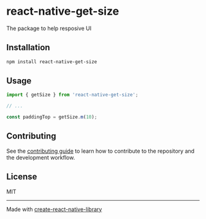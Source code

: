 # react-native-get-size

The package to help resposive UI

## Installation

```sh
npm install react-native-get-size
```

## Usage

```js
import { getSize } from 'react-native-get-size';

// ...

const paddingTop = getSize.m(10);
```

## Contributing

See the [contributing guide](CONTRIBUTING.md) to learn how to contribute to the repository and the development workflow.

## License

MIT

---

Made with [create-react-native-library](https://github.com/callstack/react-native-builder-bob)
